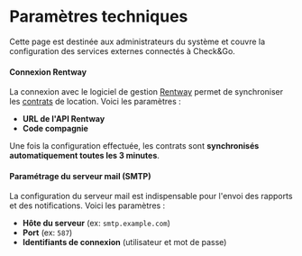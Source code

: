 # Paramètres techniques

Cette page est destinée aux administrateurs du système et couvre la configuration des services externes connectés à Check&Go.

#### Connexion Rentway

La connexion avec le logiciel de gestion [Rentway](../lexique.md#rentway) permet de synchroniser les [contrats](../lexique.md#contrat) de location. Voici les paramètres :

- **URL de l'API Rentway**
- **Code compagnie**

Une fois la configuration effectuée, les contrats sont **synchronisés automatiquement toutes les 3 minutes**.

#### Paramétrage du serveur mail (SMTP)

La configuration du serveur mail est indispensable pour l'envoi des rapports et des notifications. Voici les paramètres :

- **Hôte du serveur** (ex: `smtp.example.com`)
- **Port** (ex: `587`)
- **Identifiants de connexion** (utilisateur et mot de passe)
